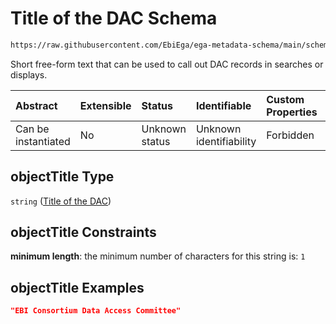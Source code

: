 # Title of the DAC Schema

```txt
https://raw.githubusercontent.com/EbiEga/ega-metadata-schema/main/schemas/EGA.DAC.json#/properties/objectTitle
```

Short free-form text that can be used to call out DAC records in searches or displays.

| Abstract            | Extensible | Status         | Identifiable            | Custom Properties | Additional Properties | Access Restrictions | Defined In                                                             |
| :------------------ | :--------- | :------------- | :---------------------- | :---------------- | :-------------------- | :------------------ | :--------------------------------------------------------------------- |
| Can be instantiated | No         | Unknown status | Unknown identifiability | Forbidden         | Allowed               | none                | [EGA.DAC.json\*](../../../schemas/EGA.DAC.json "open original schema") |

## objectTitle Type

`string` ([Title of the DAC](ega-properties-title-of-the-dac.md))

## objectTitle Constraints

**minimum length**: the minimum number of characters for this string is: `1`

## objectTitle Examples

```json
"EBI Consortium Data Access Committee"
```
